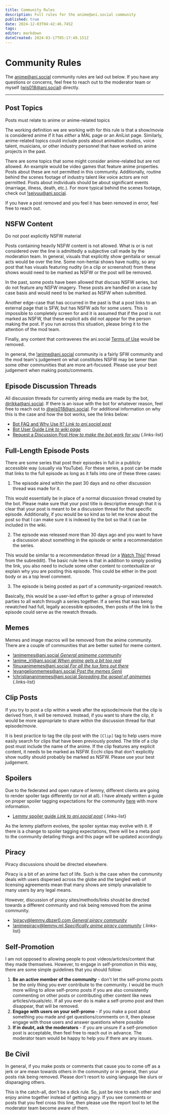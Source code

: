 ```yaml
---
title: Community Rules
description: Full rules for the anime@ani.social community
published: true
date: 2024-12-03T04:42:46.745Z
tags: 
editor: markdown
dateCreated: 2024-03-17T05:17:49.151Z
---
```


# Community Rules

The anime@ani.social community rules are laid out below. If you have any questions or concerns, feel free to reach out to the moderator team or myself (wjs018@ani.social) directly.

---

## Post Topics

Posts must relate to anime or anime-related topics

The working definition we are working with for this rule is that a show/movie is considered anime if it has *either* a MAL page or an AniList page. Similarly, anime-related topics could include posts about animation studios, voice talent, musicians, or other industry personnel that have worked on anime projects in the past.

There are some topics that some might consider anime-related but are not allowed. An example would be video games that feature anime properties. Posts about these are not permitted in this community. Additionally, routine behind the scenes footage of industry talent like voice actors are not permitted. Posts about individuals should be about significant events (marriage, illness, death, etc.). For more typical behind the scenes footage, check out [!seiyuu@ani.social](https://ani.social/c/seiyuu).

If you have a post removed and you feel it has been removed in error, feel free to reach out.

## NSFW Content

Do not post explicitly NSFW material

Posts containing heavily NSFW content is not allowed. What is or is not considered over the line is admittedly a subjective call made by the moderation team. In general, visuals that explicitly show genitalia or sexual acts would be over the line. Some non-hentai shows have nudity, so any post that has visuals featuring nudity (in a clip or screenshot) from these shows would need to be marked as NSFW or the post will be removed.

In the past, some posts have been allowed that discuss NSFW series, but do not feature any NSFW imagery. These posts are handled on a case by case basis and would need to be marked as NSFW when submitted.

Another edge-case that has occurred in the past is that a post links to an external page that is SFW, but has NSFW ads for some users. This is impossible to completely screen for and it is assumed that if the post is not marked as NSFW, that these explicit ads did not appear for the person making the post. If you run across this situation, please bring it to the attention of the mod team.

Finally, any content that contravenes the ani.social [Terms of Use](https://ani.social/legal) would be removed.

In general, the [!anime@ani.social](https://ani.social/c/anime) community is a fairly SFW community and the mod team's judgement on what constitutes NSFW may be tamer than some other communities that are more art-focused. Please use your best judgement when making posts/comments.

## Episode Discussion Threads

All discussion threads for currently airing media are made by the bot, [@rikka@ani.social](https://ani.social/u/rikka). If there is an issue with the bot for whatever reason, feel free to reach out to [@wjs018@ani.social](https://ani.social/u/wjs018). For additional information on why this is the case and how the bot works, see the links below:

- [Bot FAQ and Why Use It? *Link to ani.social post*](https://ani.social/post/6278366)
- [Bot User Guide *Link to wiki page*](/rikka)
- [Request a Discussion Post *How to make the bot work for you*](https://wiki.lemmyanime.com/en/rikka#requesting-discussion-threads-via-pm)
{.links-list}

## Full-Length Episode Posts

There are some series that post their episodes in full in a publicly accessible way (usually via YouTube). For these series, a post can be made that links to the full episode as long as it falls into one of these three cases:

1. The episode aired within the past 30 days and no other discussion thread was made for it.

This would essentially be in place of a normal discussion thread created by the bot. Please make sure that your post title is descriptive enough that it is clear that your post is meant to be a discussion thread for that specific episode. Additionally, if you would be so kind as to let me know about the post so that I can make sure it is indexed by the bot so that it can be included in the wiki.

2. The episode was released more than 30 days ago and you want to have a discussion about something in the episode or write a recommendation the series.

This would be similar to a recommendation thread (or a [Watch This!](https://www.reddit.com/r/anime/wiki/guidetowatchthis) thread from the subreddit). The basic rule here is that in addition to simply posting the link, you also need to include some other content to contextualize or explain why you are posting this episode. This could be either in the post body or as a top level comment.

3. The episode is being posted as part of a community-organized rewatch.

Basically, this would be a user-led effort to gather a group of interested parties to all watch through a series together. If a series that was being rewatched had full, legally accessible episodes, then posts of the link to the episode could serve as the rewatch threads.

## Memes

Memes and image macros will be removed from the anime community. There are a couple of communities that are better suited for meme content.

- [!animemes@ani.social *General animeme community*](https://ani.social/c/animemes)
- [!anime_irl@ani.social *When anime gets a bit too real*](https://ani.social/c/anime_irl)
- [!linuxanimemes@ani.social *For all the tux fans out there*](https://ani.social/c/linuxanimemes)
- [!evangelionmemes@ani.social *Post the memes Genji*](https://ani.social/c/evangelionmemes)
- [!christiananimemes@ani.social *Spreading the gospel of animemes*](https://ani.social/c/christiananimemes)
{.links-list}

## Clip Posts

If you try to post a clip within a week after the episode/movie that the clip is derived from, it will be removed. Instead, if you want to share the clip, it would be more appropriate to share within the discussion thread for that episode/movie.

It is best practice to tag the clip post with the `[Clip]` tag to help users more easily search for clips that have been previously posted. The title of a clip post must include the name of the anime. If the clip features any explicit content, it needs to be marked as NSFW. Ecchi clips that don't explicitly show nudity should probably be marked as NSFW. Please use your best judgement.

## Spoilers

Due to the federated and open nature of lemmy, different clients are going to render spoiler tags differently (or not at all). I have already written a guide on proper spoiler tagging expectations for the community [here](https://ani.social/post/992253) with more information.

- [Lemmy spoiler guide *Link to ani.social post*](https://ani.social/post/992253)
{.links-list}

As the lemmy platform evolves, the spoiler syntax may evolve with it. If there is a change to spoiler tagging expectations, there will be a meta post to the community detailing things and this page will be updated accordingly.

## Piracy

Piracy discussions should be directed elsewhere.

Piracy is a bit of an anime fact of life. Such is the case when the community deals with users dispersed across the globe and the tangled web of licensing agreements mean that many shows are simply unavailable to many users by any legal means.

However, discussion of piracy sites/methods/links should be directed towards a different community and risk being removed from the anime community.

- [!piracy@lemmy.dbzer0.com *General piracy community*](https://lemmy.dbzer0.com/c/piracy)
- [!animepiracy@lemmy.ml *Specifically anime piracy community*](https://lemmy.ml/c/animepiracy)
{.links-list}

## Self-Promotion

I am not opposed to allowing people to post videos/articles/content that they made themselves. However, to engage in self-promotion in this way, there are some simple guidelines that you should follow:

1. **Be an active member of the community** - don't let the self-promo posts be the only thing you ever contribute to the community. I would be much more willing to allow self-promo posts if you are also consistently commenting on other posts or contributing other content like news articles/visuals/etc. If all you ever do is make a self-promo post and then disappear, that will be removed.
2. **Engage with users on your self-promo** - if you make a post about something you made and get questions/comments on it, then please engage with those users and answer questions where possible
3. **If in doubt, ask the moderators** - if you are unsure if a self-promotion post is acceptable, then feel free to reach out in advance. The moderator team would be happy to help you if there are any issues.

## Be Civil

In general, if you make posts or comments that cause you to come off as a jerk or are mean towards others in the community or in general, then your posts risk being removed. Please don't resort to using language like slurs or disparaging others.

This is the catch-all, don't be a dick rule. So, just be nice to each other and enjoy anime together instead of getting angry. If you see comments or posts that you feel cross this line, then please use the report tool to let the moderator team become aware of them.
